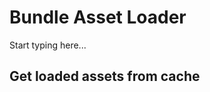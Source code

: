 # Bundle Asset Loader

Start typing here...

## Get loaded assets from cache
<include from="access-asset-loader.md" element-id="x"/>